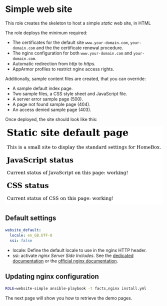# Simple web site

This role creates the skeleton to host a simple _static_ web site, in HTML

The role deploys the minimum required:

- The certificates for the default site `www.your-domain.com`, `your-domain.com` and the
  the certificate renewal procedure.
- The nginx configuration for both `www.your-domain.com` and `your-domain.com`.
- Automatic redirection from _http_ to _https_.
- AppArmor profiles to restrict nginx access rights.

Additionally, sample content files are created, that you can override:

- A sample default index page.
- Two sample files, a CSS style sheet and JavaScript file.
- A server error sample page (500).
- A page not found sample page (404).
- An access denied sample page (403).

Once deployed, the site should look like this:

![index demo page](../../img/dev/simple-website/index.png)

## Default settings

```yml
website_default:
  locale: en_GB.UTF-8
  ssi: false
```

- locale: Define the default locale to use in the nginx HTTP header.
- ssi: activate _nginx_ _Server Side Includes_. See the
  [dedicated documentation](40-server-side-includes.md) or the
  [official nginx documentation](https://nginx.org/en/docs/http/ngx_http_ssi_module.html).


## Updating nginx configuration

```sh
ROLE=website-simple ansible-playbook -t facts,nginx install.yml
```

The next page will show you how to retrieve the demo pages.
